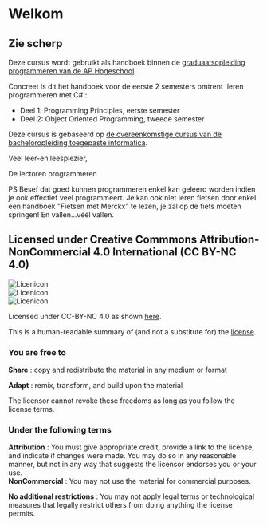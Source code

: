 # Welkom

## Zie scherp

Deze cursus wordt gebruikt als handboek binnen de [graduaatsopleiding programmeren van de AP Hogeschool](https://www.ap.be/graduaat/programmeren).

Concreet is dit het handboek voor de eerste 2 semesters omtrent 'leren programmeren met C\#':

* Deel 1: Programming Principles, eerste semester
* Deel 2: Object Oriented Programming, tweede semester

Deze cursus is gebaseerd op [de overeenkomstige cursus van de bacheloropleiding toegepaste informatica](https://github.com/v-nys/cursusprogrammeren/tree/510d00d79aebbd03a181c553277afa1c8c85916f/apwt.gitbook.io).

Veel leer-en leesplezier,

De lectoren programmeren

PS Besef dat goed kunnen programmeren enkel kan geleerd worden indien je ook effectief veel programmeert. Je kan ook niet leren fietsen door enkel een handboek "Fietsen met Merckx" te lezen, je zal op de fiets moeten springen! En vallen...véél vallen.

## Licensed under Creative Commmons Attribution-NonCommercial 4.0 International \(CC BY-NC 4.0\)

![Licenicon](.gitbook/assets/ccicon.png)  
![Licenicon](.gitbook/assets/ccat.png)  
![Licenicon](.gitbook/assets/ccnc.png)

Licensed under CC-BY-NC 4.0 as shown [here](https://github.com/v-nys/cursusprogrammeren/tree/d6298900715bd2c0b8e44750d001c6744d6cc949/LICENSE.MD).

This is a human-readable summary of \(and not a substitute for\) the [license](https://github.com/v-nys/cursusprogrammeren/tree/d6298900715bd2c0b8e44750d001c6744d6cc949/LICENSE.MD).

### You are free to

**Share** : copy and redistribute the material in any medium or format

**Adapt** : remix, transform, and build upon the material

The licensor cannot revoke these freedoms as long as you follow the license terms.

### Under the following terms

**Attribution** : You must give appropriate credit, provide a link to the license, and indicate if changes were made. You may do so in any reasonable manner, but not in any way that suggests the licensor endorses you or your use.  
**NonCommercial** : You may not use the material for commercial purposes.

**No additional restrictions** : You may not apply legal terms or technological measures that legally restrict others from doing anything the license permits.

